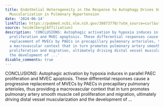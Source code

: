 ```yaml
---
title: Endothelial Heterogeneity in the Response to Autophagy Drives Small Vessel
  Muscularization in Pulmonary Hypertension
date: '2024-06-14'
linkTitle: https://pubmed.ncbi.nlm.nih.gov/38873770/?utm_source=curl&utm_medium=rss&utm_campaign=pubmed-2&utm_content=1FakS-2QOkCT8HsMOQP1bCRQ4YzyumYOmxmF0moLsQ3dFB1E9V&fc=20220326224207&ff=20240614182310&v=2.18.0.post9+e462414
source: heidelberg[Affiliation]
description: 'CONCLUSIONS: Autophagic activation by hypoxia induces in parallel PAEC
  proliferation and MVEC apoptosis. These differential responses cause a progressive
  replacement of MVECs by PAECs in precapillary pulmonary arterioles, thus providing
  a macrovascular context that in turn promotes pulmonary artery smooth muscle cell
  proliferation and migration, ultimately driving distal vessel muscularization and
  the development of ...'
disable_comments: true
---
```

CONCLUSIONS: Autophagic activation by hypoxia induces in parallel PAEC proliferation and MVEC apoptosis. These differential responses cause a progressive replacement of MVECs by PAECs in precapillary pulmonary arterioles, thus providing a macrovascular context that in turn promotes pulmonary artery smooth muscle cell proliferation and migration, ultimately driving distal vessel muscularization and the development of ...